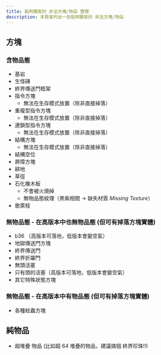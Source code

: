 ```yaml
---
title: 能夠獲取的 非法方塊/物品 整理
description: 本頁會列出一些能夠獲取的 非法方塊/物品
---
```


## 方塊

### 含物品態

- 基岩
- 生怪磚
- 終界傳送門框架
- 指令方塊
  - 無法在生存模式放置（除非直接掉落）
- 重複型指令方塊
  - 無法在生存模式放置（除非直接掉落）
- 連鎖型指令方塊
  - 無法在生存模式放置（除非直接掉落）
- 結構方塊
  - 無法在生存模式放置（除非直接掉落）
- 結構空位
- 屏障方塊
- 耕地
- 草徑
- 石化橡木板
  - 不會被火燒掉
  - 無物品態紋理（黑紫相間 → 缺失材質 *Missing Texture*）
- 歌萊枝

### 無物品態 - 在高版本中也無物品態 (但可有掉落方塊實體)

- b36 （高版本可落地，低版本會變空氣）
- 地獄傳送門方塊
- 終界傳送門
- 終界折躍門
- 無頭活塞
- 只有頭的活塞（高版本可落地，低版本會變空氣）
- 其它特殊狀態方塊

### 無物品態 - 在高版本中有物品態 (但可有掉落方塊實體)

- 各種蛀蟲方塊

## 純物品

- 超堆疊 物品 (比如超 64 堆疊的物品，建議搞個 終界珍珠!!)
